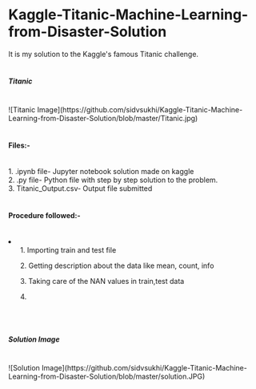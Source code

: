 # Kaggle-Titanic-Machine-Learning-from-Disaster-Solution
It is my solution to the Kaggle's famous Titanic challenge.
</br></br>
<h5>Titanic</h5></br>
![Titanic Image](https://github.com/sidvsukhi/Kaggle-Titanic-Machine-Learning-from-Disaster-Solution/blob/master/Titanic.jpg)</br></br>

<h4>Files:-</h4></br>
1. .ipynb file- Jupyter notebook solution made on kaggle</br>
2. .py file- Python file with step by step solution to the problem.</br>
3. Titanic_Output.csv- Output file submitted
</br></br>

<h4>Procedure followed:-</h4></br>
<li>
  <ol>1. Importing train and test file</ol>
  <ol>2. Getting description about the data like mean, count, info</ol>
  <ol>3. Taking care of the NAN values in train,test data</ol>
  <ol>4. </ol> 
</li>
</br></br>
<h5>Solution Image</h5></br>
![Solution Image](https://github.com/sidvsukhi/Kaggle-Titanic-Machine-Learning-from-Disaster-Solution/blob/master/solution.JPG)</br></br>
